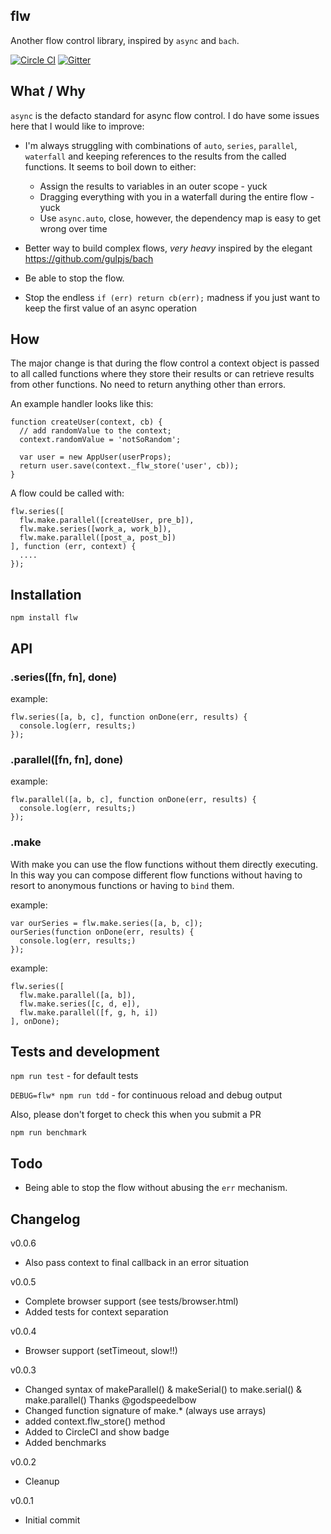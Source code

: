 ## flw

Another flow control library, inspired by `async` and `bach`.

[![Circle CI](https://circleci.com/gh/whyhankee/flw.svg?style=svg)](https://circleci.com/gh/whyhankee/flw)
[![Gitter](https://badges.gitter.im/Join%20Chat.svg)](https://gitter.im/whyhankee/flw?utm_source=badge&utm_medium=badge&utm_campaign=pr-badge&utm_content=badge)


## What / Why

`async` is the defacto standard for async flow control. I do have some issues here that I would like to improve:

* I'm always struggling with combinations of `auto`, `series`, `parallel`, `waterfall` and keeping references to the results from the called functions. It seems to boil down to either:

	* Assign the results to variables in an outer scope - yuck
	* Dragging everything with you in a waterfall during the entire flow - yuck
	* Use `async.auto`, close, however, the dependency map is easy to get wrong over time

* Better way to build complex flows, *very heavy* inspired by the elegant  <https://github.com/gulpjs/bach>

* Be able to stop the flow.

* Stop the endless `if (err) return cb(err);` madness if you just want to keep the first value of an async operation


## How

The major change is that during the flow control a context object is passed to all called functions where they store their results or can retrieve results from other functions. No need to return anything other than errors.

An example handler looks like this:
```
function createUser(context, cb) {
  // add randomValue to the context;
  context.randomValue = 'notSoRandom';

  var user = new AppUser(userProps);
  return user.save(context._flw_store('user', cb));
}
```

A flow could be called with:
```
flw.series([
  flw.make.parallel([createUser, pre_b]),
  flw.make.series([work_a, work_b]),
  flw.make.parallel([post_a, post_b])
], function (err, context) {
  ....
});
```


## Installation

    npm install flw

## API

### .series([fn, fn], done)

example:
```
flw.series([a, b, c], function onDone(err, results) {
  console.log(err, results;)
});
```
### .parallel([fn, fn], done)

example:
```
flw.parallel([a, b, c], function onDone(err, results) {
  console.log(err, results;)
});
```

### .make

With make you can use the flow functions without them directly executing. In this
way you can compose different flow functions without having to resort to anonymous
functions or having to `bind` them.

example:
```
var ourSeries = flw.make.series([a, b, c]);
ourSeries(function onDone(err, results) {
  console.log(err, results;)
});
```

example:
```
flw.series([
  flw.make.parallel([a, b]),
  flw.make.series([c, d, e]),
  flw.make.parallel([f, g, h, i])
], onDone);
```

## Tests and development

`npm run test` - for default tests

`DEBUG=flw* npm run tdd` - for continuous reload and debug output

Also, please don't forget to check this when you submit a PR

`npm run benchmark`


## Todo

* Being able to stop the flow without abusing the `err` mechanism.


## Changelog

v0.0.6

* Also pass context to final callback in an error situation

v0.0.5

* Complete browser support (see tests/browser.html)
* Added tests for context separation

v0.0.4

* Browser support (setTimeout, slow!!)

v0.0.3

* Changed syntax of makeParallel() & makeSerial() to make.serial() & make.parallel()
  Thanks @godspeedelbow
* Changed function signature of make.* (always use arrays)
* added context.flw_store() method
* Added to CircleCI and show badge
* Added benchmarks

v0.0.2

* Cleanup

v0.0.1

* Initial commit
